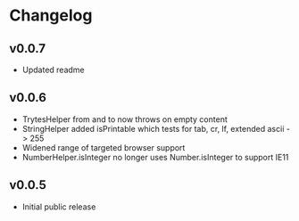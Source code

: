 # Changelog

## v0.0.7

* Updated readme

## v0.0.6

* TrytesHelper from and to now throws on empty content
* StringHelper added isPrintable which tests for tab, cr, lf, extended ascii -> 255
* Widened range of targeted browser support
* NumberHelper.isInteger no longer uses Number.isInteger to support IE11

## v0.0.5

* Initial public release
